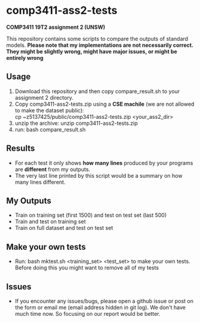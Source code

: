 # comp3411-ass2-tests
**COMP3411 19T2 assignment 2 (UNSW)**  

This repository contains some scripts to compare the outputs of standard models. **Please note that my implementations are not necessarily correct. They might be slightly wrong, might have major issues, or might be entirely wrong**

## Usage
1. Download this repository and then copy compare_result.sh to your assignment 2 directory.  
2. Copy comp3411-ass2-tests.zip using a **CSE machile** (we are not allowed to make the dataset public):  
cp ~z5137425/public/comp3411-ass2-tests.zip <your_ass2_dir>  
3. unzip the archive: unzip comp3411-ass2-tests.zip
2. run: bash compare_result.sh  

## Results
- For each test it only shows **how many lines** produced by your programs are **different** from my outputs.  
- The very last line printed by this script would be a summary on how many lines different.

## My Outputs
- Train on training set (first 1500) and test on test set (last 500)
- Train and test on training set
- Train on full dataset and test on test set

## Make your own tests
- Run: bash mktest.sh <training_set> <test_set> to make your own tests. Before doing this you might want to remove all of my tests

## Issues
- If you encounter any issues/bugs, please open a github issue or post on the form or email me (email address hidden in git log). We don't have much time now. So focusing on our report would be better.
